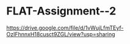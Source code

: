 # FLAT-Assignment--2

https://drive.google.com/file/d/1vWujLfmTEyf-OzIFhnnxH18cusct9ZGL/view?usp=sharing
